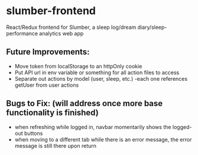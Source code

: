 # slumber-frontend
React/Redux frontend for Slumber, a sleep log/dream diary/sleep-performance analytics web app

## Future Improvements:
- Move token from localStorage to an httpOnly cookie
- Put API url in env variable or something for all action files to access
- Separate out actions by model (user, sleep, etc.) -each one references getUser from user actions

## Bugs to Fix: (will address once more base functionality is finished)
- when refreshing while logged in, navbar momentarily shows the logged-out buttons
- when moving to a different tab while there is an error message, the error message is still there upon return